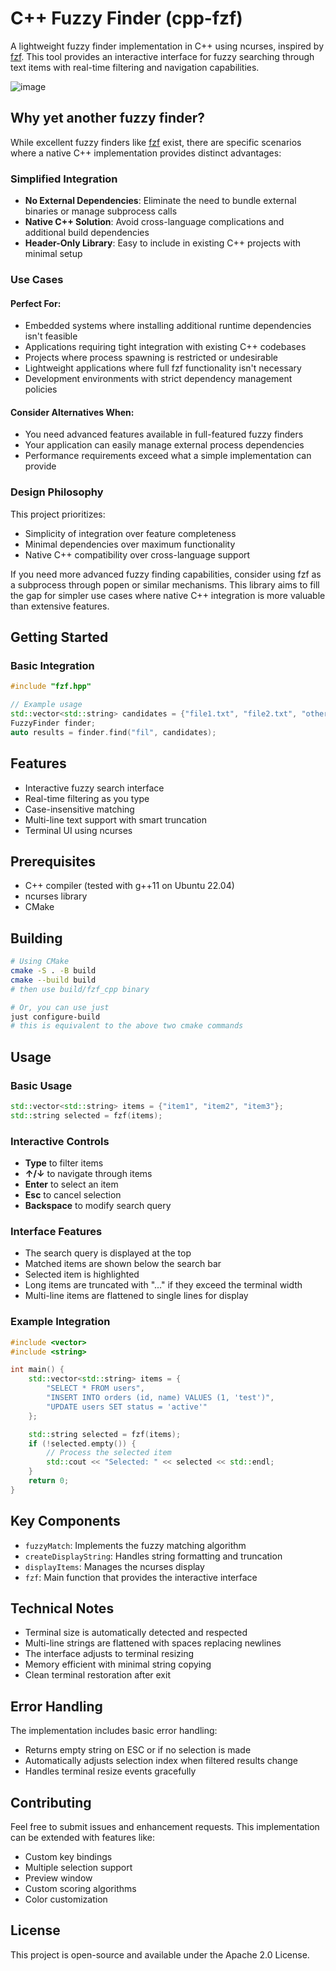 # C++ Fuzzy Finder (cpp-fzf)

A lightweight fuzzy finder implementation in C++ using ncurses, inspired by [fzf](https://github.com/junegunn/fzf). This tool provides an interactive interface for fuzzy searching through text items with real-time filtering and navigation capabilities.

![image](https://github.com/user-attachments/assets/6ebbcb0a-dba5-4496-9b6a-75fd12f5bce1)

## Why yet another fuzzy finder?

While excellent fuzzy finders like [fzf](https://github.com/junegunn/fzf) exist, there are specific scenarios where a native C++ implementation provides distinct advantages:

### Simplified Integration
- **No External Dependencies**: Eliminate the need to bundle external binaries or manage subprocess calls
- **Native C++ Solution**: Avoid cross-language complications and additional build dependencies
- **Header-Only Library**: Easy to include in existing C++ projects with minimal setup

### Use Cases

#### Perfect For:
- Embedded systems where installing additional runtime dependencies isn't feasible
- Applications requiring tight integration with existing C++ codebases
- Projects where process spawning is restricted or undesirable
- Lightweight applications where full fzf functionality isn't necessary
- Development environments with strict dependency management policies

#### Consider Alternatives When:
- You need advanced features available in full-featured fuzzy finders
- Your application can easily manage external process dependencies
- Performance requirements exceed what a simple implementation can provide

### Design Philosophy

This project prioritizes:
- Simplicity of integration over feature completeness
- Minimal dependencies over maximum functionality
- Native C++ compatibility over cross-language support

If you need more advanced fuzzy finding capabilities, consider using fzf as a subprocess through popen or similar mechanisms. This library aims to fill the gap for simpler use cases where native C++ integration is more valuable than extensive features.

## Getting Started

### Basic Integration

```cpp
#include "fzf.hpp"

// Example usage
std::vector<std::string> candidates = {"file1.txt", "file2.txt", "other.doc"};
FuzzyFinder finder;
auto results = finder.find("fil", candidates);
```

## Features

- Interactive fuzzy search interface
- Real-time filtering as you type
- Case-insensitive matching
- Multi-line text support with smart truncation
- Terminal UI using ncurses

## Prerequisites

- C++ compiler (tested with g++11 on Ubuntu 22.04)
- ncurses library
- CMake

## Building

```bash
# Using CMake
cmake -S . -B build
cmake --build build
# then use build/fzf_cpp binary

# Or, you can use just
just configure-build
# this is equivalent to the above two cmake commands
```

## Usage

### Basic Usage

```cpp
std::vector<std::string> items = {"item1", "item2", "item3"};
std::string selected = fzf(items);
```

### Interactive Controls

- **Type** to filter items
- **↑/↓** to navigate through items
- **Enter** to select an item
- **Esc** to cancel selection
- **Backspace** to modify search query

### Interface Features

- The search query is displayed at the top
- Matched items are shown below the search bar
- Selected item is highlighted
- Long items are truncated with "..." if they exceed the terminal width
- Multi-line items are flattened to single lines for display

### Example Integration

```cpp
#include <vector>
#include <string>

int main() {
    std::vector<std::string> items = {
        "SELECT * FROM users",
        "INSERT INTO orders (id, name) VALUES (1, 'test')",
        "UPDATE users SET status = 'active'"
    };

    std::string selected = fzf(items);
    if (!selected.empty()) {
        // Process the selected item
        std::cout << "Selected: " << selected << std::endl;
    }
    return 0;
}
```

## Key Components

- `fuzzyMatch`: Implements the fuzzy matching algorithm
- `createDisplayString`: Handles string formatting and truncation
- `displayItems`: Manages the ncurses display
- `fzf`: Main function that provides the interactive interface

## Technical Notes

- Terminal size is automatically detected and respected
- Multi-line strings are flattened with spaces replacing newlines
- The interface adjusts to terminal resizing
- Memory efficient with minimal string copying
- Clean terminal restoration after exit

## Error Handling

The implementation includes basic error handling:

- Returns empty string on ESC or if no selection is made
- Automatically adjusts selection index when filtered results change
- Handles terminal resize events gracefully

## Contributing

Feel free to submit issues and enhancement requests. This implementation can be extended with features like:

- Custom key bindings
- Multiple selection support
- Preview window
- Custom scoring algorithms
- Color customization

## License

This project is open-source and available under the Apache 2.0 License.
